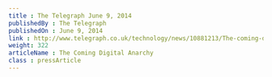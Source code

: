 ```yaml
---
title : The Telegraph June 9, 2014
publishedBy : The Telegraph
publishedOn : June 9, 2014
link : http://www.telegraph.co.uk/technology/news/10881213/The-coming-digital-anarchy.html 
weight: 322
articleName : The Coming Digital Anarchy
class : pressArticle
---
```

